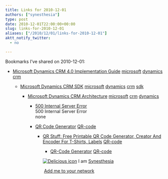 ```yaml
---
title: Links for 2010-12-01
authors: ["synesthesia"]
type: post
date: 2010-12-01T22:00:00+00:00
slug: links-for-2010-12-01 
aliases: ["/2010/12/01/links-for-2010-12-01"]
aktt_notify_twitter:
  - no

---
```

Bookmarks I&#8217;ve shared on 2010-12-01:

  * [Microsoft Dynamics CRM 4.0 Implementation Guide][1] 
    [microsoft][2] [dynamics][3] [crm][4] </li> 
    
      * [Microsoft Dynamics CRM SDK][5] 
        [microsoft][2] [dynamics][3] [crm][4] [sdk][6] </li> 
        
          * [Microsoft Dynamics CRM Architecture][7] 
            [microsoft][2] [crm][4] [dynamics][3] </li> 
            
              * [500 Internal Server Error][8]  
                500 Internal Server Error  
                none
              * [QR Code Generator][9] 
                [QR-code][10] </li> 
                
                  * [QR Stuff: Free Printable QR Code Generator, Creator And Encoder For T-Shirts, Labels][11] 
                    [QR-code][10] </li> 
                    
                      * [QR-Code Generator][12] 
                        [QR-code][10] </li> </ul> 
                        
                        <p class="deliciouslink">
                          <a href="https://del.icio.us/synesthesia" title="See all my bookmarks on del.icio.us"><img src="https://www.synesthesia.co.uk/images/deliciousicon.jpg" alt="Delicious icon" /></a>&nbsp;I am <a href="https://del.icio.us/synesthesia" title="See all my bookmarks on del.icio.us">Synesthesia</a>
                        </p>
                        
                        <p class="deliciouslink">
                          <a href="https://del.icio.us/network?add=synesthesia" title="Add me to your del.icio.us network"><img src="https://www.synesthesia.co.uk/images/add.gif" alt="" /></a>&nbsp;<a href="https://del.icio.us/network?add=synesthesia" title="Add me to your del.icio.us network">Add me to your network</a>
                        </p>

 [1]: https://www.microsoft.com/downloads/en/details.aspx?FamilyID=1ceb5e01-de9f-48c0-8ce2-51633ebf4714
 [2]: https://delicious.com/synesthesia/microsoft
 [3]: https://delicious.com/synesthesia/dynamics
 [4]: https://delicious.com/synesthesia/crm
 [5]: https://msdn.microsoft.com/en-us/library/bb928212.aspx
 [6]: https://delicious.com/synesthesia/sdk
 [7]: https://crm.dynamics.com/technology/architecture.aspx
 [8]: https://feeds.delicious.com/v2/rss/synesthesia
 [9]: https://zxing.appspot.com/generator
 [10]: https://delicious.com/synesthesia/QR-code
 [11]: https://www.qrstuff.com/
 [12]: https://qrcode.kaywa.com/